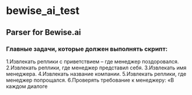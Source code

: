 # bewise_ai_test
## Parser for Bewise.ai
### Главные задачи, которые должен выполнять скрипт:
1.Извлекать реплики с приветствием – где менеджер поздоровался. 
2.Извлекать реплики, где менеджер представил себя. 
3.Извлекать имя менеджера. 
4.Извлекать название компании. 
5.Извлекать реплики, где менеджер попрощался.
6.Проверять требование к менеджеру: «В каждом диалоге 

